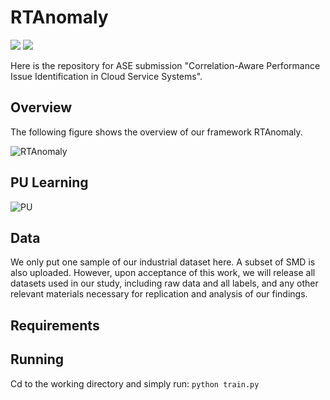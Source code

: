 # RTAnomaly
![](https://img.shields.io/badge/version-1.0-blue.svg) 
![](https://img.shields.io/badge/language-python-orange.svg)

Here is the repository for ASE submission "Correlation-Aware Performance Issue Identification in Cloud Service Systems". 

## Overview

The following figure shows the overview of our framework RTAnomaly.

![RTAnomaly](https://github.com/ASE-Submission/RTAnomaly/assets/131580646/e6a21e32-d5bf-49c4-9e48-18f124f4083e)

## PU Learning
![PU](https://github.com/ASE-Submission/RTAnomaly/assets/131580646/5d25a172-4f02-4423-8c5f-f5c54d99e0c9)

## Data
We only put one sample of our industrial dataset here. A subset of SMD is also uploaded. However, upon acceptance of this work, we will release all datasets used in our study, including raw data and all labels, and any other relevant materials necessary for replication and analysis of our findings.

## Requirements


## Running
Cd to the working directory and simply run:
```python train.py```
